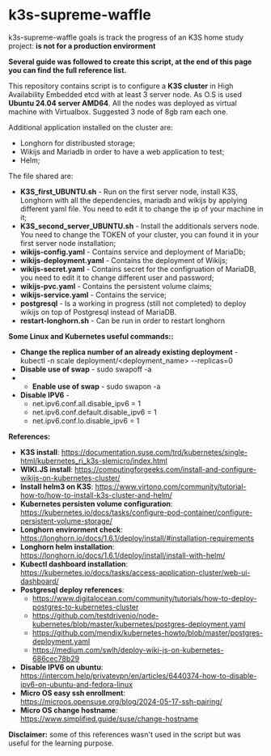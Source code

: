 # k3s-supreme-waffle
k3s-supreme-waffle goals is track the progress of an K3S home study project: **is not for a production envirorment**

**Several guide was followed to create this script, at the end of this page you can find the full reference list.**

This repository contains script is to configure a **K3S cluster** in High Availability Embedded etcd with at least 3 server node. As O.S is used **Ubuntu 24.04 server AMD64**. All the nodes was deployed as virtual machine with Virtualbox. Suggested 3 node of 8gb ram each one.

Additional application installed on the cluster are:
* Longhorn for distribusted storage;
* Wikijs and Mariadb in order to have a web application to test;
* Helm;

The file shared are:
* **K3S_first_UBUNTU.sh** - Run on the first server node, install K3S, Longhorn with all the dependencies, mariadb and wikijs by applying different yaml file. You need to edit it to change the ip of your machine in it;
* **K3S_second_server_UBUNTU.sh** - Install the additionals servers node. You need to change the TOKEN of your cluster, you can found it in your first server node installation;
* **wikijs-config.yaml** - Contains service and deployment of MariaDb;
* **wikijs-deployment.yaml** - Contains the deployment of Wikijs;
* **wikijs-secret.yaml** - Contains secret for the configruation of MariaDB, you need to edit it to change different user and password;
* **wikijs-pvc.yaml** - Contains the persistent volume claims;
* **wikijs-service.yaml** - Contains the service;
* **postgresql** - Is a working in progress (still not completed) to deploy wikijs on top of Postgresql instead of MariaDB.
* **restart-longhorn.sh** - Can be run in order to restart longhorn

**Some Linux and Kubernetes useful commands::**
* **Change the replica number of an already existing deployment** - kubectl -n <namespace> scale deployment/<deployment_name> --replicas=0
* **Disable use of swap** - sudo swapoff -a
* * **Enable use of swap** - sudo swapon -a
* **Disable IPV6** -
  * net.ipv6.conf.all.disable_ipv6 = 1
  * net.ipv6.conf.default.disable_ipv6 = 1
  * net.ipv6.conf.lo.disable_ipv6 = 1  

**References:**
* **K3S install**: https://documentation.suse.com/trd/kubernetes/single-html/kubernetes_ri_k3s-slemicro/index.html
* **WIKI.JS install**:  https://computingforgeeks.com/install-and-configure-wikijs-on-kubernetes-cluster/
* **Install helm3 on K3S**: https://www.virtono.com/community/tutorial-how-to/how-to-install-k3s-cluster-and-helm/
* **Kubernetes persisten volume configuration**: https://kubernetes.io/docs/tasks/configure-pod-container/configure-persistent-volume-storage/
* **Longhorn envirorment check**: https://longhorn.io/docs/1.6.1/deploy/install/#installation-requirements
* **Longhorn helm installation**: https://longhorn.io/docs/1.6.1/deploy/install/install-with-helm/
* **Kubectl dashboard installation**: https://kubernetes.io/docs/tasks/access-application-cluster/web-ui-dashboard/
* **Postgresql deploy references**:
  * https://www.digitalocean.com/community/tutorials/how-to-deploy-postgres-to-kubernetes-cluster
  * https://github.com/testdrivenio/node-kubernetes/blob/master/kubernetes/postgres-deployment.yaml
  * https://github.com/mendix/kubernetes-howto/blob/master/postgres-deployment.yaml
  * https://medium.com/swlh/deploy-wiki-js-on-kubernetes-686cec78b29
* **Disable IPV6 on ubuntu**: https://intercom.help/privatevpn/en/articles/6440374-how-to-disable-ipv6-on-ubuntu-and-fedora-linux
* **Micro OS easy ssh enrollment**: https://microos.opensuse.org/blog/2024-05-17-ssh-pairing/
* **Micro OS change hostname**: https://www.simplified.guide/suse/change-hostname


**Disclaimer:** some of this references wasn't used in the script but was useful for the learning purpose.
